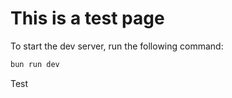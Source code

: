 # This is a test page

To start the dev server, run the following command:

```bash
bun run dev
```

Test
